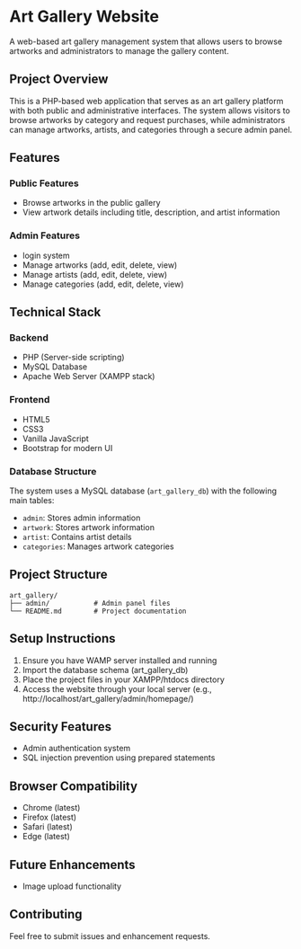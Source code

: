 # Art Gallery Website

A web-based art gallery management system that allows users to browse artworks and administrators to manage the gallery content.

## Project Overview

This is a PHP-based web application that serves as an art gallery platform with both public and administrative interfaces. The system allows visitors to browse artworks by category and request purchases, while administrators can manage artworks, artists, and categories through a secure admin panel.

## Features

### Public Features
- Browse artworks in the public gallery
- View artwork details including title, description, and artist information

### Admin Features
- login system
- Manage artworks (add, edit, delete, view)
- Manage artists (add, edit, delete, view)
- Manage categories (add, edit, delete, view)

## Technical Stack

### Backend
- PHP (Server-side scripting)
- MySQL Database
- Apache Web Server (XAMPP stack)

### Frontend
- HTML5
- CSS3
- Vanilla JavaScript
- Bootstrap for modern UI

### Database Structure
The system uses a MySQL database (`art_gallery_db`) with the following main tables:
- `admin`: Stores admin information
- `artwork`: Stores artwork information
- `artist`: Contains artist details
- `categories`: Manages artwork categories

## Project Structure
```
art_gallery/
├── admin/           # Admin panel files
└── README.md        # Project documentation
```

## Setup Instructions

1. Ensure you have WAMP server installed and running
2. Import the database schema (art_gallery_db)
3. Place the project files in your XAMPP/htdocs directory
4. Access the website through your local server (e.g., http://localhost/art_gallery/admin/homepage/)

## Security Features
- Admin authentication system
- SQL injection prevention using prepared statements

## Browser Compatibility
- Chrome (latest)
- Firefox (latest)
- Safari (latest)
- Edge (latest)

## Future Enhancements
- Image upload functionality

## Contributing
Feel free to submit issues and enhancement requests.
